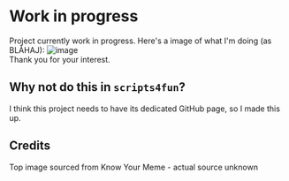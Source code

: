 # Work in progress
Project currently work in progress. Here's a image of what I'm doing (as BLÅHAJ):
![image](https://user-images.githubusercontent.com/37889443/179232340-cd98fdb7-730a-4d9e-819f-db8720a06992.png)  
Thank you for your interest.

## Why not do this in `scripts4fun`?
I think this project needs to have its dedicated GitHub page, so I made this up.

## Credits
Top image sourced from Know Your Meme - actual source unknown
